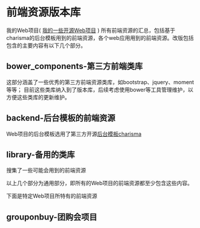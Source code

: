 前端资源版本库
================

我的Web项目( [我的一些开源Web项目](/wangcan) ) 所有前端资源的汇总，包括基于charisma的后台模板用到的前端资源，各个web应用用到的前端资源。改版包括包含的主要内容有以下几个部分。

bower_components-第三方前端类库
---------------------------------

这部分涵盖了一些优秀的第三方前端资源类库，如bootstrap、jquery、moment等等；
目前这些类库纳入到了版本库，后续考虑使用bower等工具管理维护，以方便这些类库的更新维护。

backend-后台模板的前端资源
------------------------------

Web项目的后台模板选用了第三方开源[后台模板charisma](https://github.com/usmanhalalit/charisma)

library-备用的类库
--------------------

搜集了一些可能会用到的前端资源

以上几个部分为通用部分，即所有的Web项目的前端资源都至少包含这些内容。

下面是特定Web项目所特有的前端资源

grouponbuy-团购会项目
----------------------

